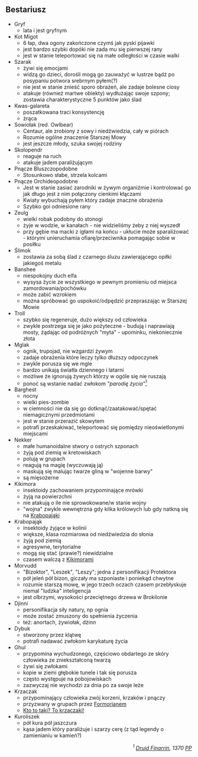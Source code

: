 ## Bestariusz
- <a id='b_gryf' pattern='[Gg]ryf*'>Gryf</a>
    - lata i jest gryfnym
- <a id='b_migot' pattern='[Kk]o* [Mm]igo*'>Kot Migot</a>
    - 6 łap, dwa ogony zakończone czymś jak pyski pijawki
    - jest bardzo szybki dopóki nie zada mu się pierwszej rany
    - jest w stanie teleportować się na małe odległości w czasie walki
- <a id='b_szarak' pattern='[Ss]zarak*'>Szarak</a>
    - żywi się emocjami
    - widzą go dzieci, dorośli mogą go zauważyć w lustrze bądź po posypaniu potwora srebrnym pyłem(?)
    - nie jest w stanie znieść sporo obrażeń, ale zadaje bolesne ciosy
    - atakuje (również martwe obiekty) wydłużając swoje szpony; zostawia charakterystyczne 5 punktów jako ślad
- <a id='b_galareta' pattern='[Kk]was-galareta'>Kwas-galareta</a>
    - poszatkowana traci konsystencję
    - żrąca
- <a id='b_sowiolak' pattern='[Ss]owiołak*'>Sowiołak</a> (red. Owlbear)
    - Centaur, ale zrobiony z sowy i niedźwiedzia, cały w piórach
    - Rozumie ogólne znaczenie Starszej Mowy
    - jest jeszcze młody, szuka swojej rodziny
- <a id='b_stonoga' pattern='[Ss]kolopendr*'>Skolopendr</a>
    - reaguje na ruch
    - atakuje jadem paraliżującym
- <a id='b_bluszcz' pattern='Pnącz* Bluszczopodobn*'>Pnącze Bluszczopodobne</a>
    - Stosunkowo słabe, strzela kolcami
- <a id='b_orchidea' pattern='Pnącz* Orchideopodobn*'>Pnącze Orchideopodobne</a>
    - Jest w stanie zasiać zarodniki w żywym organiźmie i kontrolować go jak długo jest z nim połączony cienkimi kłączami
    - Kwiaty wybuchają pyłem który zadaje znaczne obrażenia
    - Szybko goi odniesione rany
- <a id='b_zeulg' pattern='[Zz]eulg*'>Zeulg</a>
    - wielki robak podobny do stonogi
    - żyje w wodzie, w kanałach - nie widzieliśmy żeby z niej wyszedł
    - przy gębie ma macki z igłami na końcu - ukłucie może sparaliżować - którymi unieruchamia ofiarę/przeciwnika pomagając sobie w posiłku
- <a id='b_slimok' pattern='[Śś]limok*'>Ślimok</a>
    - zostawia za sobą ślad z czarnego śluzu zawierającego opiłki jakiegoś metalu
- <a id='b_banshee' pattern='Banshee'>Banshee</a>
    - niespokojny duch elfa
    - wysysa życie ze wszystkiego w pewnym promieniu od miejsca zamordowania/pochówku
    - może zabić wzrokiem
    - można spróbować go uspokoić/odpędzić przepraszając w Starszej Mowie
- <a id='b_troll' pattern='[Tt]roll*'>Troll</a>
    - szybko się regeneruje, dużo większy od człowieka
    - zwykle postrzega się je jako pożyteczne - budują i naprawiają mosty, żądając od podróżnych "myta" - upominku, niekoniecznie złota
- <a id='b_mglak' pattern='[Mm]glak*'>Mglak</a>
    - ognik, trupojad, nie wzgardzi żywym
    - zadaje obrażenia które leczy tylko dłuższy odpoczynek
    - zwykle porusza się we mgle
    - bardzo unikają światła dziennego i latarni
    - możliwe że ignorują żywych którzy w ogóle się nie ruszają
    - ponoć są wstanie nadać zwłokom _"parodię życia"_[<sup>1</sup>](#ad1)
- <a id='b_barghest' pattern='[Bb]arghest*'>Barghest</a>
    - nocny
    - wielki pies-zombie
    - w ciemności nie da się go dotknąć/zaatakować/spętać niemagicznymi przedmiotami
    - jest w stanie przerazić skowytem
    - potrafi przeskakiwać, teleportować się pomiędzy nieoświetlonymi miejscami
- <a id='b_nekker' pattern='[Nn]ekker*'>Nekker</a>
    - małe humanoidalne stwory o ostrych szponach
    - żyją pod ziemią w kretowiskach
    - polują w grupach
    - reagują na magię (wyczuwają ją)
    - maskują się malując twarze gliną w "wojenne barwy"
    - są mięsożerne
- <a id='b_kikimora' pattern='[Kk]ikimor*'>Kikimora</a>
    - insektoidy zachowaniem przypominające mrówki
    - żyją na powierzchni
    - nie atakują o ile nie sprowokowane/w stanie wojny
    - "wojna" zwykle wewnętrzna gdy kilka królowych lub gdy natkną się na [Krabopająki](#b_krabopajak)
- <a id='b_krabopajak' pattern='[Kk]rabopająk*'>Krabopająk</a>
    - insektoidy żyjące w kolinii
    - większe, klasa rozmiarowa od niedźwiedzia do słonia
    - żyją pod ziemią
    - agresywne, terytorialne
    - mogą się stać (prawie?) niewidzialne
    - czasem walczą z [Kikimorami](#b_kikimora)
- <a id='b_bizoktor' pattern='[Mm]orvudd*'>Morvudd</a>
    - "Bizoktor", "Leszek", "Leszy"; jedna z personifikacji Protektora
    - pół jeleń pół bizon, giczały ma szponiaste i poniekąd chwytne
    - rozumie starszą mowę, w jego trzech oczach czasem przebłyskuje niemal "ludzka" inteligencja
    - jest olbrzymi, wysokości przeciętnego drzewa w Brokilonie
- <a id='b_djinni' pattern='[Dd]jinni'>Djinni</a>
    - personifikacja siły natury, np ognia
    - może zostać zmuszony do spełnienia życzenia
    - też: anortach, żywiołak, dżinn
- <a id='b_dybuk' pattern='[Dd]ybuk*'>Dybuk</a>
    - stworzony przez klątwę
    - potrafi nadawać zwłokom karykaturę życia
- <a id='b_ghul' pattern='[Gg]hul*'>Ghul</a>
    - przypomina wychudzonego, częściowo obdartego ze skóry człowieka ze zniekształconą twarzą
    - żywi się zwłokami
    - kopie w ziemi głębokie tunele i tak się porusza
    - często występuje na pobojowiskach
    - zazwyczaj nie wychodzi za dnia po za swoje leże
- <a id='b_krzaczak' pattern='[Kk]rzaczak*'>Krzaczak</a>
    - przypominający człowieka zwój korzeni, krzaków i pnączy
    - przyzwany w grupach przez [Formorianem](#p_formorian)
    - [Kto to taki? To krzaczaki!](https://www.youtube.com/watch?v=PHnEKSFy3cU)
- <a id='b_kuroliszek' pattern='[Kk]urolisz*'>Kuroliszek</a>
    - pół kura pół jaszczura
    - kąsa jadem który paraliżuje i szarzy cerę (z tąd legendy o zamienianiu w kamień?)
<div align="right"><i><a id='ad1'></a><sup>1</sup>
<a href="https://nipsufn.github.io/journal.html#p_druid_finarrin" pattern='Druid Finarrin'>Druid Finarrin</a>, 1370 <a href="https://translate.google.com/#view=home&op=translate&sl=en&tl=la&text=after%20landing" pattern='PP'>PP</a>
</i></div>